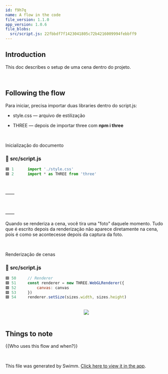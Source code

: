 ```yaml
---
id: f9h7q
name: A flow in the code
file_version: 1.1.0
app_version: 1.0.6
file_blobs:
  src/script.js: 22fbbdf7f1423041805c72b4216009994febbff9
---
```


## Introduction

This doc describes o setup de uma cena dentro do projeto.

<br/>

## Following the flow

Para iniciar, precisa importar duas libraries dentro do script.js:

*   style.css — arquivo de estilização
    
*   THREE — depois de importar three com **npm i three**

<br/>

Inicialização do documento
<!-- NOTE-swimm-snippet: the lines below link your snippet to Swimm -->
### 📄 src/script.js
```javascript
🟩 1      import './style.css'
🟩 2      import * as THREE from 'three'
```

<br/>

——

<br/>

——

Quando se renderiza a cena, você tira uma "foto" daquele momento. Tudo que é escrito depois da renderização não aparece diretamente na cena, pois é como se acontecesse depois da captura da foto.

<br/>

Renderização de cenas
<!-- NOTE-swimm-snippet: the lines below link your snippet to Swimm -->
### 📄 src/script.js
```javascript
🟩 50     // Renderer
🟩 51     const renderer = new THREE.WebGLRenderer({
🟩 52         canvas: canvas
🟩 53     })
🟩 54     renderer.setSize(sizes.width, sizes.height)
```

<br/>

<div align="center"><img src="https://media4.giphy.com/media/j5E9vHJSjBcDTXe4E4/giphy.gif?cid=d56c4a8bl40tb20urwjd4s1ezk0sprd9wwnwkm2w07a2pyd2&rid=giphy.gif&ct=g" style="width:'50%'"/></div>

<br/>

## Things to note

{{Who uses this flow and when?}}

<br/>

This file was generated by Swimm. [Click here to view it in the app](https://app.swimm.io/repos/Z2l0aHViJTNBJTNBVGhyZWVKU19Qcm9qZWN0JTNBJTNBZGFuaWVsYXBhc3Nvcw==/docs/f9h7q).

